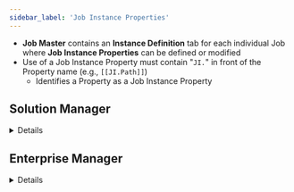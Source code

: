 ```yaml
---
sidebar_label: 'Job Instance Properties'
---
```


* **Job Master** contains an **Instance Definition** tab for each individual Job where **Job Instance Properties** can be defined or modified
* Use of a Job Instance Property must contain "```JI.```" in front of the Property name (e.g., ```[[JI.Path]]```)
    * Identifies a Property as a Job Instance Property

## Solution Manager

<details>

### Instance Properties in Job Definition

||
|---|
|![](../static/imgbasic/sm-job-instance-properties-job-definition.png)|

### Instance Properties in Job Configuration

||
|---|
|![](../static/imgbasic/339.png)|

### Command Line Syntax

||
|---|
|![](../static/imgbasic/sm-job-instance-properties-command-line.png)|


</details>

## Enterprise Manager

<details>

### Job Instance Definition

||
|---|
|![](../static/imgbasic/337.png)|

### Command Line Syntax

||
|---|
|![](../static/imgbasic/338.png)|

</details>

